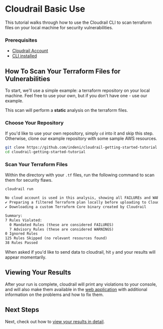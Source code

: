 # Cloudrail Basic Use
This tutorial walks through how to use the Cloudrail CLI to scan terraform files on your local machine for security vulnerabilities.


### Prerequisites
- [Cloudrail Account](getting-started/account-setup.md)
- [CLI installed](getting-started/install-cli.md)

## How To Scan Your Terraform Files for Vulnerabilities
To start, we'll use a simple example: a terraform repository on your local machine. Feel free to use your own, but if you don't have one - use our example.

This scan will perform a **static** analysis on the terraform files.

### Choose Your Repository
If you'd like to use your own repository, simply `cd` into it and skip this step. Otherwise, clone our example repository with some sample AWS resources.

```bash
git clone https://github.com/indeni/cloudrail-getting-started-tutorial
cd cloudrail-getting-started-tutorial
```

### Scan Your Terraform Files
Within the directory with your `.tf` files, run the following command to scan them for security flaws.

```bash
cloudrail run
```

```txt
No cloud account is used in this analysis, showing all FAILUREs and WARNINGs.
✔ Preparing a filtered Terraform plan locally before uploading to Cloudrail Service...
✔ Downloading a custom Terraform Core binary created by Cloudrail

Summary:
7 Rules Violated:
  0 Mandated Rules (these are considered FAILURES)
  7 Advisory Rules (these are considered WARNINGS)
0 Ignored Rules
125 Rules Skipped (no relevant resources found)
38 Rules Passed
```
 When asked if you'd like to send data to cloudrail, hit `y` and your results will appear momentarily.

## Viewing Your Results
After your run is complete, cloudrail will print any violations to your console, and will also make them available in the [web application](https://web.cloudrail.app/environments/assessments) with additional information on the problems and how to fix them.


## Next Steps
Next, check out how to [view your results in detail](getting-started/viewing-results.md).